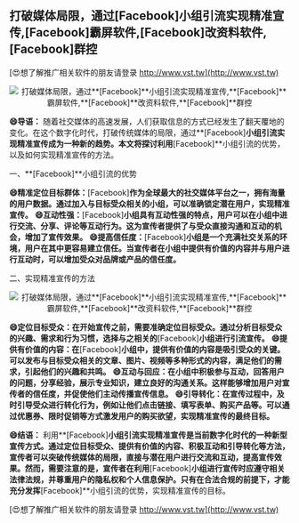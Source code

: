 ## **打破媒体局限，通过**[Facebook]**小组引流实现精准宣传,**[Facebook]**霸屏软件,**[Facebook]**改资料软件,**[Facebook]**群控**

[😍想了解推广相关软件的朋友请登录 http://www.vst.tw](http://www.vst.tw)

 <center><img src="https://vst.tw/MP4/tuiguang/png/7.png" alt="打破媒体局限，通过**[Facebook]**小组引流实现精准宣传,**[Facebook]**霸屏软件,**[Facebook]**改资料软件,**[Facebook]**群控"></center>

**😄导语：**
随着社交媒体的高速发展，人们获取信息的方式已经发生了翻天覆地的变化。在这个数字化时代，打破传统媒体的局限，通过**[Facebook]**小组引流实现精准宣传成为一种新的趋势。本文将探讨利用**[Facebook]**小组引流的优势，以及如何实现精准宣传的方法。

一、**[Facebook]**小组引流的优势

**😄精准定位目标群体：**[Facebook]**作为全球最大的社交媒体平台之一，拥有海量的用户数据。通过加入与目标受众相关的小组，可以准确锁定潜在用户，实现精准宣传。**
**😄互动性强：**[Facebook]**小组具有互动性强的特点，用户可以在小组中进行交流、分享、评论等互动行为。这为宣传者提供了与受众直接沟通和互动的机会，增加了宣传效果。**
**😄提高信任度：**[Facebook]**小组是一个充满社交关系的环境，用户在其中更容易建立信任。当宣传者在小组中提供有价值的内容并与用户进行互动时，可以增加受众对品牌或产品的信任度。**

二、实现精准宣传的方法

 <center><img src="https://vst.tw/MP4/tuiguang/png/7.png" alt="打破媒体局限，通过**[Facebook]**小组引流实现精准宣传,**[Facebook]**霸屏软件,**[Facebook]**改资料软件,**[Facebook]**群控"></center>

**😄定位目标受众：在开始宣传之前，需要准确定位目标受众。通过分析目标受众的兴趣、需求和行为习惯，选择与之相关的**[Facebook]**小组进行引流宣传。**
**😄提供有价值的内容：在**[Facebook]**小组中，提供有价值的内容是吸引受众的关键。可以发布与目标受众相关的文章、图片、视频等多种形式的内容，满足他们的需求，引起他们的兴趣和共鸣。**
**😄互动与回应：在小组中积极参与互动，回答用户的问题，分享经验，展示专业知识，建立良好的沟通关系。这样能够增加用户对宣传者的信任度，并促使他们主动传播宣传信息。**
**😄引导转化：在宣传过程中，及时引导受众进行转化行为，例如让他们点击链接、填写表单、购买产品等。可以通过优惠券、限时促销等方式激发用户的购买欲望，实现精准宣传的最终目标。**

**😄结语：**
利用**[Facebook]**小组引流实现精准宣传是当前数字化时代的一种新型宣传方式。通过定位目标受众、提供有价值的内容、积极互动和引导转化等方法，宣传者可以突破传统媒体的局限，直接与潜在用户进行交流和互动，提高宣传效果。然而，需要注意的是，宣传者在利用**[Facebook]**小组进行宣传时应遵守相关法律法规，并尊重用户的隐私权和个人信息保护。只有在合法合规的前提下，才能充分发挥**[Facebook]**小组引流的优势，实现精准宣传的目标。

[😍想了解推广相关软件的朋友请登录 http://www.vst.tw](http://www.vst.tw)




